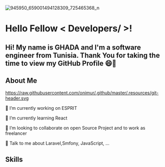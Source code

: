 ![945950_659001494128309_725465368_n](https://user-images.githubusercontent.com/8843846/156761310-07ee8d18-e322-4ea5-83d3-c8e697d6ee11.jpg)

# Hello Fellow < Developers/ >! 
## Hi! My name is GHADA and I'm a software engineer from Tunisia. Thank You for taking the time to view my GitHub Profile 😄👋

## About Me
https://raw.githubusercontent.com/onimur/.github/master/.resources/git-header.svg

🔭 I’m currently working on ESPRIT

🌱 I’m currently learning React

👯 I’m looking to collaborate on open Source Project and to work as freelancer

💬 Talk to me about Laravel,Smfony, JavaScript, ...

## Skills 
        
